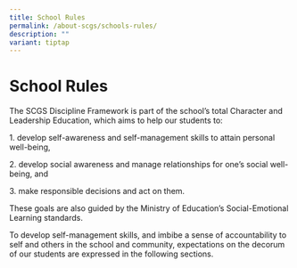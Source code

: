 ```yaml
---
title: School Rules
permalink: /about-scgs/schools-rules/
description: ""
variant: tiptap
---
```

# **School Rules**

The SCGS Discipline Framework is part of the school’s total Character and Leadership Education, which aims to help our students to:

1\. develop self-awareness and self-management skills to attain personal well-being,

2\. develop social awareness and manage relationships for one’s social well-being, and

3\. make responsible decisions and act on them.

These goals are also guided by the Ministry of Education’s Social-Emotional Learning standards.

To develop self-management skills, and imbibe a sense of accountability to self and others in the school and community, expectations on the decorum of our students are expressed in the following sections.